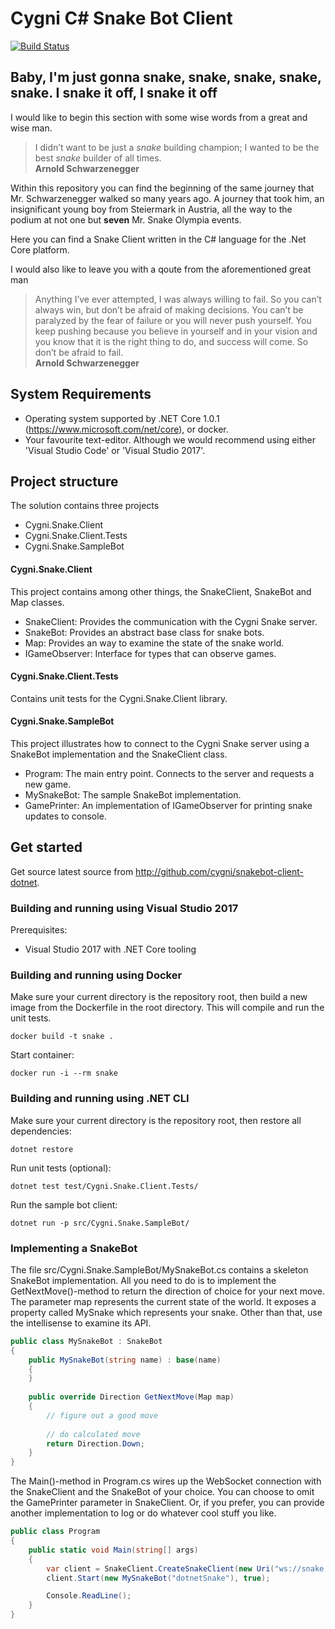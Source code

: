 # Cygni C# Snake Bot Client

[![Build Status](http://jenkins.snake.cygni.se/buildStatus/icon?job=snakebot-client-dotnet)](http://jenkins.snake.cygni.se/job/snakebot-client-dotnet/)

## Baby, I'm just gonna snake, snake, snake, snake, snake. I snake it off, I snake it off

I would like to begin this section with some wise words from a great and wise man.

> I didn’t want to be just a *snake* building champion; I wanted to be the best *snake* builder of all times. <br /> **Arnold Schwarzenegger**

Within this repository you can find the beginning of the same journey that Mr. Schwarzenegger walked so many years ago. 
A journey that took him, an insignificant young boy from Steiermark in Austria, all the way to the podium at not one but **seven** Mr. Snake Olympia events.

Here you can find a Snake Client written in the C# language for the .Net Core platform.

I would also like to leave you with a qoute from the aforementioned great man

> Anything I’ve ever attempted, I was always willing to fail. So you can’t always win, but don’t be afraid of making decisions. You can’t be paralyzed by the fear of failure or you will never push yourself. You keep pushing because you believe in yourself and in your vision and you know that it is the right thing to do, and success will come. So don’t be afraid to fail. <br /> **Arnold Schwarzenegger**

## System Requirements
- Operating system supported by .NET Core 1.0.1 (https://www.microsoft.com/net/core), or docker.
- Your favourite text-editor. Although we would recommend using either 'Visual Studio Code' or 'Visual Studio 2017'.

## Project structure
The solution contains three projects
- Cygni.Snake.Client
- Cygni.Snake.Client.Tests
- Cygni.Snake.SampleBot

#### Cygni.Snake.Client
This project contains among other things, the SnakeClient, SnakeBot and Map classes.

- SnakeClient: Provides the communication with the Cygni Snake server.
- SnakeBot: Provides an abstract base class for snake bots.
- Map: Provides an way to examine the state of the snake world.
- IGameObserver: Interface for types that can observe games.

#### Cygni.Snake.Client.Tests
Contains unit tests for the Cygni.Snake.Client library.

#### Cygni.Snake.SampleBot
This project illustrates how to connect to the Cygni Snake server using a SnakeBot implementation and the SnakeClient class.

- Program: The main entry point. Connects to the server and requests a new game.
- MySnakeBot: The sample SnakeBot implementation.
- GamePrinter: An implementation of IGameObserver for printing snake updates to console.

## Get started
Get source latest source from http://github.com/cygni/snakebot-client-dotnet.

### Building and running using Visual Studio 2017
Prerequisites:
- Visual Studio 2017 with .NET Core tooling

### Building and running using Docker
Make sure your current directory is the repository root, then build a new image from the Dockerfile in the root directory. This will compile and run the unit tests.

    docker build -t snake .

Start container:
    
    docker run -i --rm snake

### Building and running using .NET CLI
Make sure your current directory is the repository root, then restore all dependencies:

    dotnet restore
    
Run unit tests (optional):

    dotnet test test/Cygni.Snake.Client.Tests/
    
Run the sample bot client:

    dotnet run -p src/Cygni.Snake.SampleBot/

### Implementing a SnakeBot

The file src/Cygni.Snake.SampleBot/MySnakeBot.cs contains a skeleton SnakeBot implementation. All you need to do is to implement the GetNextMove()-method to return the direction of choice for your next move. The parameter map represents the current state of the world. It exposes a property called MySnake which represents your snake. Other than that, use the intellisense to examine its API.

```csharp
public class MySnakeBot : SnakeBot
{
    public MySnakeBot(string name) : base(name)
    {
    }
    
    public override Direction GetNextMove(Map map)
    {
        // figure out a good move
        
        // do calculated move
        return Direction.Down;
    }
}
```

The Main()-method in Program.cs wires up the WebSocket connection with the SnakeClient and the SnakeBot of your choice. You can choose to omit the GamePrinter parameter in SnakeClient. Or, if you prefer, you can provide another implementation to log or do whatever cool stuff you like.

```csharp
public class Program
{
    public static void Main(string[] args)
    {
        var client = SnakeClient.CreateSnakeClient(new Uri("ws://snake.cygni.se:80/training"), new GamePrinter());
        client.Start(new MySnakeBot("dotnetSnake"), true);

        Console.ReadLine();
    }
}
```
